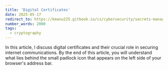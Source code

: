 ```yaml
---
title: 'Digital Certificates'
date: 2025-05-17
redirect_to: https://kmanu225.gitbook.io/cs/cybersecurity/secrets-management/pki-digital-certificates
number_words: 2000
tags:
  - cryptography
---
```

In this article, I discuss digital certificates and their crucial role in securing internet communications. By the end of this article, you will understand what lies behind the small padlock icon that appears on the left side of your browser's address bar.
